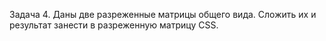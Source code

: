 Задача 4. Даны две разреженные матрицы общего вида. Сложить их и результат занести в разреженную матрицу CSS.
